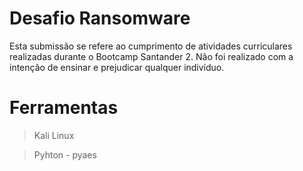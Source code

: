 # Desafio Ransomware
Esta submissão se refere ao cumprimento de atividades curriculares realizadas durante o Bootcamp Santander 2. Não foi realizado com a intenção de ensinar e prejudicar qualquer indivíduo.
# Ferramentas
> Kali Linux

>Pyhton - pyaes
